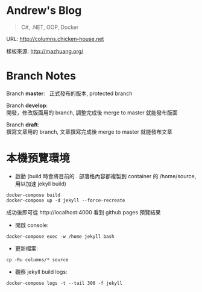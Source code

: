 # Andrew's Blog
>
> C#, .NET, OOP, Docker
>

URL: http://columns.chicken-house.net

樣板來源: http://mazhuang.org/



# Branch Notes

Branch **master**:  
正式發布的版本, protected branch

Branch **develop**:  
開發，修改版面用的 branch, 調整完成後 merge to master 就能發布版面

Branch **draft**:  
撰寫文章用的 branch, 文章撰寫完成後 merge to master 就能發布文章





# 本機預覽環境

* 啟動 (build 時會將目前的 . 部落格內容都複製到 container 的 /home/source, 用以加速 jekyll build)
```
docker-compose build
docker-compose up -d jekyll --force-recreate
```

成功後即可從 http://localhost:4000 看到 github pages 預覽結果


* 開啟 console:
```
docker-compose exec -w /home jekyll bash
```

* 更新檔案:
```
cp -Ru columns/* source
```

* 觀察 jekyll build logs:
```
docker-compose logs -t --tail 300 -f jekyll
```